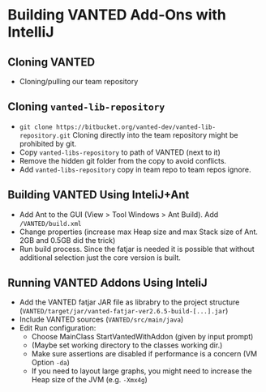 # Building VANTED Add-Ons with IntelliJ

## Cloning VANTED
- Cloning/pulling our team repository

## Cloning `vanted-lib-repository`
- `git clone https://bitbucket.org/vanted-dev/vanted-lib-repository.git`
  Cloning directly into the team repository might be prohibited by git.
- Copy `vanted-libs-repository` to path of VANTED (next to it)
- Remove the hidden git folder from the copy to avoid conflicts.
- Add `vanted-libs-repository` copy in team repo to team repos ignore.

## Building VANTED Using InteliJ+Ant
- Add Ant to the GUI (View > Tool Windows > Ant Build). Add `/VANTED/build.xml`
- Change properties (increase max Heap size and max Stack size of Ant. 2GB and 0.5GB did the trick)
- Run build process. Since the fatjar is needed it is possible that without additional selection just the core version is built.


## Running VANTED Addons Using InteliJ
- Add the VANTED fatjar JAR file as librabry to the project structure (`VANTED/target/jar/vanted-fatjar-ver2.6.5-build-[...].jar`)
- Include VANTED sources (`VANTED/src/main/java`)
- Edit Run configuration: 
    - Choose MainClass StartVantedWithAddon (given by input prompt)
    - (Maybe set working directory to the classes working dir.)
    - Make sure assertions are disabled if performance is a concern (VM Option `-da`)
    - If you need to layout large graphs, you might need to increase the Heap size of the JVM (e.g. `-Xmx4g`)